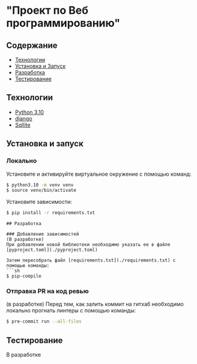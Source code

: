 # "Проект по Веб программированию"

## Содержание
- [Технологии](#технологии)
- [Установка и Запуск](#Установка-и-запуск)
- [Разработка](#Разработка)
- [Тестирование](#тестирование)

## Технологии
- [Python 3.10](https://www.python.org/)
- [django](https://www.djangoproject.com/)
- [Sqllite](https://www.sqlite.org/)


## Установка и запуск
### Локально
Установите и активируйте виртуальное окружение с помощью команд:
```sh
$ python3.10 -m venv venv
$ source venv/bin/activate
```

Установите зависимости:
```sh
$ pip install -r requirements.txt
```
```
## Разработка

### Добавление зависимостей
(В разработке)
При добавлении новой библиотеки необходимо указать ее в файле [pyproject.toml](./pyproject.toml)

Затем пересобрать файл [requirements.txt](./requirements.txt) с помощью команды:
```sh
$ pip-compile
```

### Отправка PR на код ревью
(в разработке)
Перед тем, как залить коммит на гитхаб необходимо локально прогнать линтеры с помощью команды:
```sh
$ pre-commit run --all-files
```

## Тестирование
В разработке
